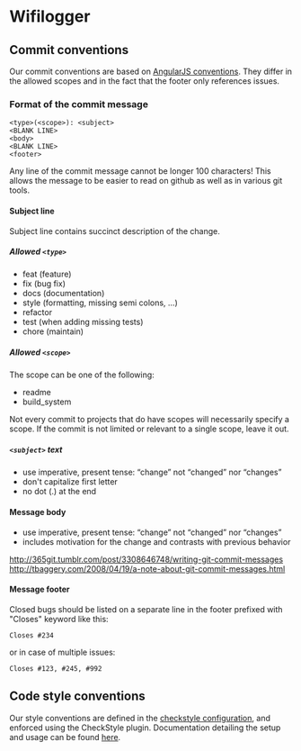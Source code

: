 # Wifilogger

## Commit conventions

Our commit conventions are based on
[AngularJS conventions](https://gist.github.com/stephenparish/9941e89d80e2bc58a153#format-of-the-commit-message).
They differ in the allowed scopes and in the fact that the footer only references issues.

### Format of the commit message

    <type>(<scope>): <subject>
    <BLANK LINE>
    <body>
    <BLANK LINE>
    <footer>

Any line of the commit message cannot be longer 100 characters! This allows the message to be easier to read on github
as well as in various git tools.

#### Subject line

Subject line contains succinct description of the change.

##### Allowed `<type>`

* feat (feature)
* fix (bug fix)
* docs (documentation)
* style (formatting, missing semi colons, ...)
* refactor
* test (when adding missing tests)
* chore (maintain)

##### Allowed `<scope>`

The scope can be one of the following:

* readme
* build_system

Not every commit to projects that do have scopes will necessarily specify a scope. If the commit is not limited or
relevant to a single scope, leave it out.

##### `<subject>` text

* use imperative, present tense: “change” not “changed” nor “changes”
* don't capitalize first letter
* no dot (.) at the end

#### Message body

* use imperative, present tense: “change” not “changed” nor “changes”
* includes motivation for the change and contrasts with previous behavior

http://365git.tumblr.com/post/3308646748/writing-git-commit-messages
http://tbaggery.com/2008/04/19/a-note-about-git-commit-messages.html

#### Message footer

Closed bugs should be listed on a separate line in the footer prefixed with "Closes" keyword like this:

    Closes #234

or in case of multiple issues:

    Closes #123, #245, #992

## Code style conventions

Our style conventions are defined in the [checkstyle configuration](config/checkstyle/checkstyle.xml), and enforced
using the CheckStyle plugin. Documentation detailing the setup and usage can be found [here](docs/CHECKSTYLE.md).
